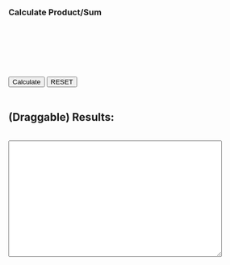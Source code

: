 <head>
<meta charset="utf-8">
<title>CNIT 133 Homework4 - Part 1</title>
<link rel="stylesheet" type="text/css" href="hw4parts.css">
<link rel="shortcut icon" type="image/x-icon" href="favicon.ico">
<link rel="stylesheet" href="//code.jquery.com/ui/1.12.1/themes/base/jquery-ui.css">
<script src="https://code.jquery.com/jquery-1.12.4.js"></script>
<script src="https://code.jquery.com/ui/1.12.1/jquery-ui.js"></script>
<script type="text/javascript" src="hw4part1.js"></script>
<style>
	<br>
	#draggable { 
	width: 100px; 
	height: 30px; 
	padding: 1em; 
	border: 2px solid black;
}
</style>
<br>
</head>
<section class="container">
	<br>
	<h3>Calculate Product/Sum</h3>
	<br>
	<form name="myform">
	<br>
		<div id="sum" class="box"></div>
		<br>
		<div id="product" class="box"></div>
		<br>
		<div id="sum2" class="box"></div>
		<br>
		<div id="product2" class="box"></div>
		<br>
		<input type="button" onclick="calculate()" value="Calculate">
		<input type="reset" value="RESET" onclick="window.location.reload();">
		<br>
		<br>
		<h2 id="draggable" class="ui-widget-content ui-draggable ui-draggable-handle" style="position: relative;">(Draggable) Results:</h2>
		<br>
		<textarea rows="15" cols="50" name="result"></textarea>
		<br>
		<br>
	</form>
	<br>
</section>
